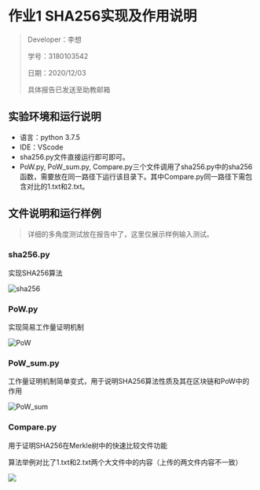 # 作业1 SHA256实现及作用说明

> Developer：李想
>
> 学号：3180103542
>
> 日期：2020/12/03
>
> 具体报告已发送至助教邮箱

## 实验环境和运行说明

* 语言：python 3.7.5
* IDE：VScode
* sha256.py文件直接运行即可即可。
* PoW.py, PoW_sum.py, Compare.py三个文件调用了sha256.py中的sha256函数，需要放在同一路径下运行该目录下。其中Compare.py同一路径下需包含对比的1.txt和2.txt。

## 文件说明和运行样例

> 详细的多角度测试放在报告中了，这里仅展示样例输入测试。

### sha256.py

实现SHA256算法

![sha256](C:\Users\14262\Desktop\大三上\区块链\blockchainCourse\LiXiang\work1\asset\sha256.png)

### PoW.py

实现简易工作量证明机制

![PoW](C:\Users\14262\Desktop\大三上\区块链\blockchainCourse\LiXiang\work1\asset\PoW.png)

### PoW_sum.py

工作量证明机制简单变式，用于说明SHA256算法性质及其在区块链和PoW中的作用

![PoW_sum](C:\Users\14262\Desktop\大三上\区块链\blockchainCourse\LiXiang\work1\asset\PoW_sum.png)

### Compare.py

用于证明SHA256在Merkle树中的快速比较文件功能

算法举例对比了1.txt和2.txt两个大文件中的内容（上传的两文件内容不一致）

![](C:\Users\14262\Desktop\大三上\区块链\blockchainCourse\LiXiang\work1\asset\Compare.png)


